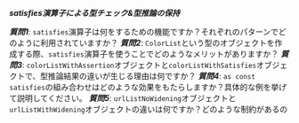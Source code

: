 ***satisfies演算子による型チェック&型推論の保持***

***質問1***: `satisfies`演算子は何をするための機能ですか？それぞれのパターンでどのように利用されていますか？
***質問2***: `ColorList`という型のオブジェクトを作成する際、`satisfies`演算子を使うことでどのようなメリットがありますか？
***質問3***: `colorListWithAssertion`オブジェクトと`colorListWithSatisfies`オブジェクトで、型推論結果の違いが生じる理由は何ですか？
***質問4***: `as const satisfies`の組み合わせはどのような効果をもたらしますか？具体的な例を挙げて説明してください。
***質問5***: `urlListNoWidening`オブジェクトと`urlListWithWidening`オブジェクトの違いは何ですか？どのような制約があるの